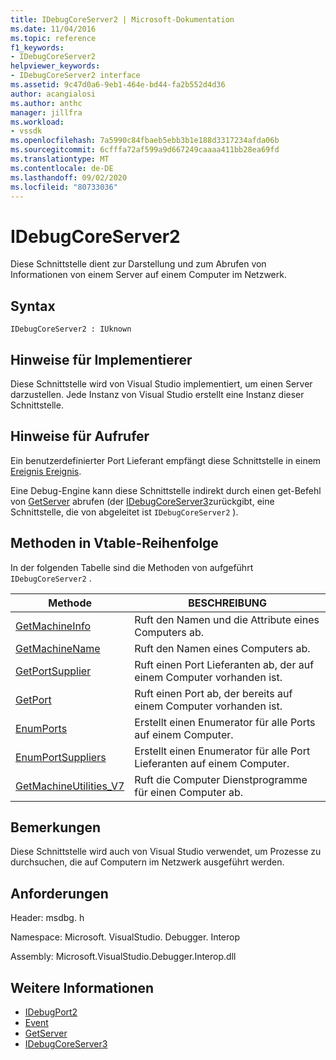```yaml
---
title: IDebugCoreServer2 | Microsoft-Dokumentation
ms.date: 11/04/2016
ms.topic: reference
f1_keywords:
- IDebugCoreServer2
helpviewer_keywords:
- IDebugCoreServer2 interface
ms.assetid: 9c47d0a6-9eb1-464e-bd44-fa2b552d4d36
author: acangialosi
ms.author: anthc
manager: jillfra
ms.workload:
- vssdk
ms.openlocfilehash: 7a5990c84fbaeb5ebb3b1e188d3317234afda06b
ms.sourcegitcommit: 6cfffa72af599a9d667249caaaa411bb28ea69fd
ms.translationtype: MT
ms.contentlocale: de-DE
ms.lasthandoff: 09/02/2020
ms.locfileid: "80733036"
---
```

# <a name="idebugcoreserver2"></a>IDebugCoreServer2
Diese Schnittstelle dient zur Darstellung und zum Abrufen von Informationen von einem Server auf einem Computer im Netzwerk.

## <a name="syntax"></a>Syntax

```
IDebugCoreServer2 : IUknown
```

## <a name="notes-for-implementers"></a>Hinweise für Implementierer
 Diese Schnittstelle wird von Visual Studio implementiert, um einen Server darzustellen. Jede Instanz von Visual Studio erstellt eine Instanz dieser Schnittstelle.

## <a name="notes-for-callers"></a>Hinweise für Aufrufer
 Ein benutzerdefinierter Port Lieferant empfängt diese Schnittstelle in einem [Ereignis Ereignis](../../../extensibility/debugger/reference/idebugportevents2-event.md).

 Eine Debug-Engine kann diese Schnittstelle indirekt durch einen get-Befehl von [GetServer](../../../extensibility/debugger/reference/idebugdefaultport2-getserver.md) abrufen (der [IDebugCoreServer3](../../../extensibility/debugger/reference/idebugcoreserver3.md)zurückgibt, eine Schnittstelle, die von abgeleitet ist `IDebugCoreServer2` ).

## <a name="methods-in-vtable-order"></a>Methoden in Vtable-Reihenfolge
 In der folgenden Tabelle sind die Methoden von aufgeführt `IDebugCoreServer2` .

|Methode|BESCHREIBUNG|
|------------|-----------------|
|[GetMachineInfo](../../../extensibility/debugger/reference/idebugcoreserver2-getmachineinfo.md)|Ruft den Namen und die Attribute eines Computers ab.|
|[GetMachineName](../../../extensibility/debugger/reference/idebugcoreserver2-getmachinename.md)|Ruft den Namen eines Computers ab.|
|[GetPortSupplier](../../../extensibility/debugger/reference/idebugcoreserver2-getportsupplier.md)|Ruft einen Port Lieferanten ab, der auf einem Computer vorhanden ist.|
|[GetPort](../../../extensibility/debugger/reference/idebugcoreserver2-getport.md)|Ruft einen Port ab, der bereits auf einem Computer vorhanden ist.|
|[EnumPorts](../../../extensibility/debugger/reference/idebugcoreserver2-enumports.md)|Erstellt einen Enumerator für alle Ports auf einem Computer.|
|[EnumPortSuppliers](../../../extensibility/debugger/reference/idebugcoreserver2-enumportsuppliers.md)|Erstellt einen Enumerator für alle Port Lieferanten auf einem Computer.|
|[GetMachineUtilities_V7](../../../extensibility/debugger/reference/idebugcoreserver2-getmachineutilities-v7.md)|Ruft die Computer Dienstprogramme für einen Computer ab.|

## <a name="remarks"></a>Bemerkungen
 Diese Schnittstelle wird auch von Visual Studio verwendet, um Prozesse zu durchsuchen, die auf Computern im Netzwerk ausgeführt werden.

## <a name="requirements"></a>Anforderungen
 Header: msdbg. h

 Namespace: Microsoft. VisualStudio. Debugger. Interop

 Assembly: Microsoft.VisualStudio.Debugger.Interop.dll

## <a name="see-also"></a>Weitere Informationen
- [IDebugPort2](../../../extensibility/debugger/reference/idebugport2.md)
- [Event](../../../extensibility/debugger/reference/idebugportevents2-event.md)
- [GetServer](../../../extensibility/debugger/reference/idebugdefaultport2-getserver.md)
- [IDebugCoreServer3](../../../extensibility/debugger/reference/idebugcoreserver3.md)
